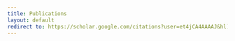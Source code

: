 ```yaml
---
title: Publications
layout: default
redirect to: https://scholar.google.com/citations?user=et4jCA4AAAAJ&hl)
---
```

